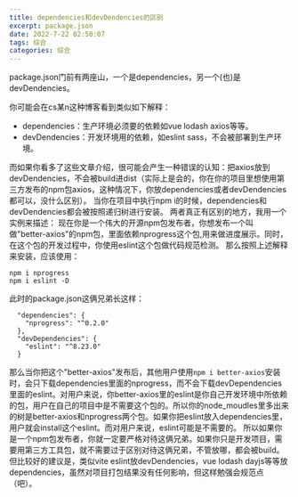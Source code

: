 ```yaml
---
title: dependencies和devDendencies的区别
excerpt: package.json
date: 2022-7-22 02:50:07
tags: 综合
categories: 综合
---
```

package.json门前有两座山，一个是dependencies，另一个(也)是devDendencies。

你可能会在cs某n这种博客看到类似如下解释：
- dependencies：生产环境必须要的依赖如vue lodash axios等等。
- devDendencies：开发环境用的依赖，如eslint sass，不会被部署到生产环境。

而如果你看多了这些文章介绍，很可能会产生一种错误的认知：把axios放到devDendencies，不会被build进dist（实际上是会的，你在你的项目里想使用第三方发布的npm包axios，这种情况下，你放dependencies或者devDendencies都可以，没什么区别）。
当你在项目中执行npm i的时候，dependencies和devDendencies都会被按照递归树进行安装。
两者真正有区别的地方，我用一个实例来描述：
现在你是一个伟大的开源npm包发布者，你想发布一个叫做"better-axios"的npm包，里面依赖nprogress这个包,用来做进度展示。同时，在这个包的开发过程中，你使用eslint这个包做代码规范检测。
那么按照上述解释来安装，应该使用：
```
npm i nprogress
npm i eslint -D
```
此时的package.json这俩兄弟长这样：
```
  "dependencies": {
    "nprogress": "^0.2.0"
  },
  "devDependencies": {
    "eslint": "^8.23.0"
  }
```
那么当你把这个"better-axios"发布后，其他用户使用`npm i better-axios`安装时，会只下载dependencies里面的nprogress，而不会下载devDependencies里面的eslint。对用户来说，你better-axios里的eslint是你自己开发环境中所依赖的包，用户在自己的项目中是不需要这个包的。所以你的node_moudles里多出来的树是better-axios和nprogress两个包。如果你把eslint放入dependencies里，用户就会install这个eslint。而对用户来说，eslint可能是不需要的。
所以如果你是一个npm包发布者，你就一定要严格对待这俩兄弟。如果你只是开发项目，需要用第三方工具包，就不需要过于区别对待这俩兄弟，不管放哪，都会被build。但比较好的建议是，类似vite eslint放devDendencies，vue lodash dayjs等等放dependencies，虽然对项目打包结果没有任何影响，但这样勉强会规范点（吧）。